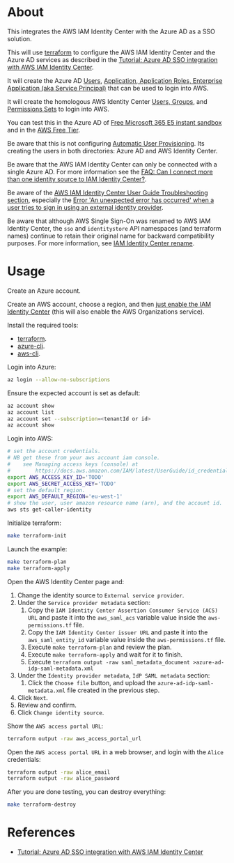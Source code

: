 # About

This integrates the AWS IAM Identity Center with the Azure AD as a SSO solution.

This will use [terraform](https://www.terraform.io/) to configure the AWS IAM Identity Center and the Azure AD services as described in the [Tutorial: Azure AD SSO integration with AWS IAM Identity Center](https://learn.microsoft.com/en-us/azure/active-directory/saas-apps/aws-single-sign-on-tutorial).

It will create the Azure AD [Users](azure-users.tf), [Application, Application Roles, Enterprise Application (aka Service Principal)](azure-applications.tf) that can be used to login into AWS.

It will create the homologous AWS Identity Center [Users, Groups](aws-users.tf), and [Permissions Sets](aws-permissions.tf) to login into AWS.

You can test this in the Azure AD of [Free Microsoft 365 E5 instant sandbox](https://developer.microsoft.com/en-us/microsoft-365/dev-program) and in the [AWS Free Tier](https://aws.amazon.com/free/).

Be aware that this is not configuring [Automatic User Provisioning](https://docs.aws.amazon.com/singlesignon/latest/userguide/provision-automatically.html). Its creating the users in both directories: Azure AD and AWS Identity Center.

Be aware that the AWS IAM Identity Center can only be connected with a single Azure AD. For more information see the [FAQ: Can I connect more than one identity source to IAM Identity Center?](https://aws.amazon.com/iam/identity-center/faqs/#Identity_sources_and_applications_support).

Be aware of the [AWS IAM Identity Center User Guide Troubleshooting section](https://docs.aws.amazon.com/singlesignon/latest/userguide/troubleshooting.html), especially the [Error 'An unexpected error has occurred' when a user tries to sign in using an external identity provider](https://docs.aws.amazon.com/singlesignon/latest/userguide/troubleshooting.html#issue8).

Be aware that although AWS Single Sign-On was renamed to AWS IAM Identity Center, the `sso` and `identitystore` API namespaces (and terraform names) continue to retain their original name for backward compatibility purposes. For more information, see [IAM Identity Center rename](https://docs.aws.amazon.com/singlesignon/latest/userguide/what-is.html#renamed).

# Usage

Create an Azure account.

Create an AWS account, choose a region, and then [just enable the IAM Identity Center](https://docs.aws.amazon.com/singlesignon/latest/userguide/getting-started.html) (this will also enable the AWS Organizations service).

Install the required tools:

* [terraform](https://github.com/hashicorp/terraform).
* [azure-cli](https://github.com/Azure/azure-cli).
* [aws-cli](https://github.com/aws/aws-cli).

Login into Azure:

```bash
az login --allow-no-subscriptions
```

Ensure the expected account is set as default:

```bash
az account show
az account list
az account set --subscription=<tenantId or id>
az account show
```

Login into AWS:

```bash
# set the account credentials.
# NB get these from your aws account iam console.
#    see Managing access keys (console) at
#        https://docs.aws.amazon.com/IAM/latest/UserGuide/id_credentials_access-keys.html#Using_CreateAccessKey
export AWS_ACCESS_KEY_ID='TODO'
export AWS_SECRET_ACCESS_KEY='TODO'
# set the default region.
export AWS_DEFAULT_REGION='eu-west-1'
# show the user, user amazon resource name (arn), and the account id.
aws sts get-caller-identity
```

Initialize terraform:

```bash
make terraform-init
```

Launch the example:

```bash
make terraform-plan
make terraform-apply
```

Open the AWS Identity Center page and:

1. Change the identity source to `External service provider`.
2. Under the `Service provider metadata` section:
   1. Copy the `IAM Identity Center Assertion Consumer Service (ACS) URL` and paste it into the `aws_saml_acs` variable value inside the `aws-permissions.tf` file.
   2. Copy the `IAM Identity Center issuer URL` and paste it into the `aws_saml_entity_id` variable value inside the `aws-permissions.tf` file.
   3. Execute `make terraform-plan` and review the plan.
   4. Execute `make terraform-apply` and wait for it to finish.
   5. Execute `terraform output -raw saml_metadata_document >azure-ad-idp-saml-metadata.xml`
3. Under the `Identity provider metadata`, `IdP SAML metadata` section:
   1. Click the `Choose file` button, and upload the `azure-ad-idp-saml-metadata.xml` file created in the previous step.
4. Click `Next`.
5. Review and confirm.
6. Click `Change identity source`.

Show the `AWS access portal URL`:

```bash
terraform output -raw aws_access_portal_url
```

Open the `AWS access portal URL` in a web browser, and login with the `Alice` credentials:

```bash
terraform output -raw alice_email
terraform output -raw alice_password
```

After you are done testing, you can destroy everything:

```bash
make terraform-destroy
```

# References

* [Tutorial: Azure AD SSO integration with AWS IAM Identity Center](https://learn.microsoft.com/en-us/azure/active-directory/saas-apps/aws-single-sign-on-tutorial)
